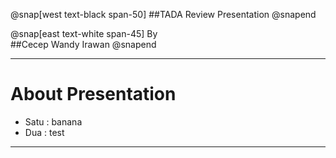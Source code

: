 
@snap[west text-black span-50]
##TADA Review Presentation
@snapend

@snap[east text-white span-45]
By
<br />
##Cecep Wandy Irawan
@snapend

---

# About Presentation

- Satu : banana
- Dua : test

---
